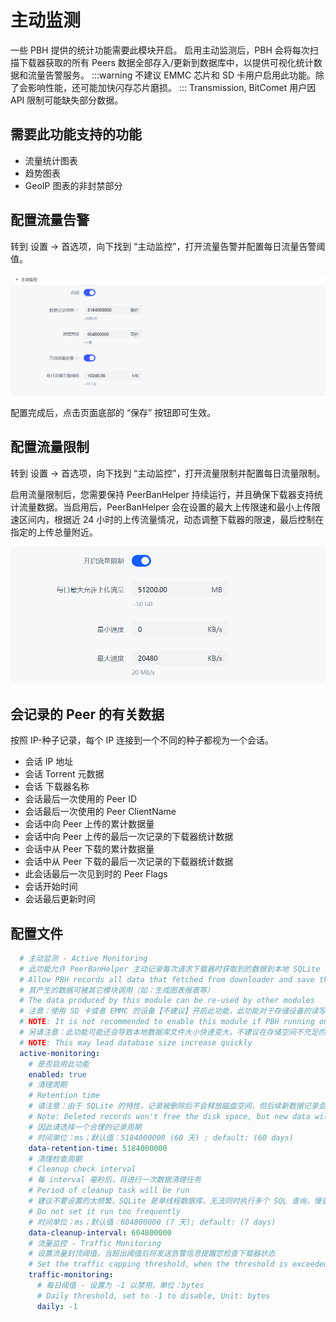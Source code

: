 # 主动监测

一些 PBH 提供的统计功能需要此模块开启。
启用主动监测后，PBH 会将每次扫描下载器获取的所有 Peers 数据全部存入/更新到数据库中，以提供可视化统计数据和流量告警服务。
:::warning
不建议 EMMC 芯片和 SD 卡用户启用此功能。除了会影响性能，还可能加快闪存芯片磨损。
:::
Transmission, BitComet 用户因 API 限制可能缺失部分数据。

## 需要此功能支持的功能

* 流量统计图表
* 趋势图表
* GeoIP 图表的非封禁部分

## 配置流量告警

转到 设置 -> 首选项，向下找到 “主动监控”，打开流量告警并配置每日流量告警阈值。

![traffic-capping](./assets/active-monitoring.png)

配置完成后，点击页面底部的 “保存” 按钮即可生效。

## 配置流量限制

转到 设置 -> 首选项，向下找到 “主动监控”，打开流量限制并配置每日流量限制。

启用流量限制后，您需要保持 PeerBanHelper 持续运行，并且确保下载器支持统计流量数据。当启用后，PeerBanHelper 会在设置的最大上传限速和最小上传限速区间内，根据近 24 小时的上传流量情况，动态调整下载器的限速，最后控制在指定的上传总量附近。

![traffic-limit](./assets/trafficlimit.png)


## 会记录的 Peer 的有关数据

按照 IP-种子记录，每个 IP 连接到一个不同的种子都视为一个会话。

* 会话 IP 地址
* 会话 Torrent 元数据
* 会话 下载器名称
* 会话最后一次使用的 Peer ID
* 会话最后一次使用的 Peer ClientName
* 会话中向 Peer 上传的累计数据量
* 会话中向 Peer 上传的最后一次记录的下载器统计数据
* 会话中从 Peer 下载的累计数据量
* 会话中从 Peer 下载的最后一次记录的下载器统计数据
* 此会话最后一次见到时的 Peer Flags
* 会话开始时间
* 会话最后更新时间

## 配置文件

```yaml
  # 主动监测 - Active Monitoring
  # 此功能允许 PeerBanHelper 主动记录每次请求下载器时获取到的数据到本地 SQLite 数据库中
  # Allow PBH records all data that fetched from downloader and save them into SQLite database
  # 其产生的数据可被其它模块调用（如：生成图表报表等）
  # The data produced by this module can be re-used by other modules
  # 注意：使用 SD 卡或者 EMMC 的设备【不建议】开启此功能，此功能对于存储设备的读写压力较高，可能加快 Flash 存储芯片磨损或导致存储设备过热
  # NOTE: It is not recommended to enable this module if PBH running on SDCard or EMMC Flash chip.
  # 另请注意：此功能可能还会导致本地数据库文件大小快速变大，不建议在存储空间不充足的存储设备上使用此功能
  # NOTE: This may lead database size increase quickly
  active-monitoring:
    # 是否启用此功能
    enabled: true
    # 清理周期
    # Retention time
    # 请注意：由于 SQLite 的特性，记录被删除后不会释放磁盘空间，但后续新数据记录会重新利用此部分空间
    # Note: Deleted records won't free the disk space, but new data will reuse those parts of space due SQLite internal design
    # 因此请选择一个合理的记录周期
    # 时间单位：ms；默认值：5184000000 (60 天) ; default: (60 days)
    data-retention-time: 5184000000
    # 清理检查周期
    # Cleanup check interval
    # 每 interval 毫秒后，将进行一次数据清理任务
    # Period of cleanup task will be run
    # 建议不要设置的太频繁，SQLite 是单线程数据库，无法同时执行多个 SQL 查询，慢查询可能导致 PBH 数据写入延迟/耗尽运行 RAM
    # Do not set it run too frequently
    # 时间单位：ms；默认值：604800000 (7 天); default: (7 days)
    data-cleanup-interval: 604800000
    # 流量监控 - Traffic Monitoring
    # 设置流量封顶阈值，当超出阈值后将发送告警信息提醒您检查下载器状态
    # Set the traffic capping threshold, when the threshold is exceeded, an alert message will be sent to remind you to check the status of the downloader.
    traffic-monitoring:
      # 每日阈值 - 设置为 -1 以禁用，单位：bytes
      # Daily threshold, set to -1 to disable, Unit: bytes
      daily: -1
```